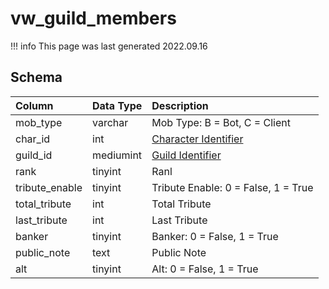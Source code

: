 # vw_guild_members

!!! info
	This page was last generated 2022.09.16

## Schema

| Column | Data Type | Description |
| :--- | :--- | :--- |
| mob_type | varchar | Mob Type: B = Bot, C = Client |
| char_id | int | [Character Identifier](../../schema/characters/character_data.md) |
| guild_id | mediumint | [Guild Identifier](../../schema/guilds/guilds.md) |
| rank | tinyint | Ranl |
| tribute_enable | tinyint | Tribute Enable: 0 = False, 1 = True |
| total_tribute | int | Total Tribute |
| last_tribute | int | Last Tribute |
| banker | tinyint | Banker: 0 = False, 1 = True |
| public_note | text | Public Note |
| alt | tinyint | Alt: 0 = False, 1 = True |

